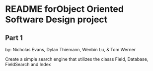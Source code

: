 README forObject Oriented Software Design project
===================

Part 1 
-------
by: Nicholas Evans, Dylan Thiemann, Wenbin Lu, & Tom Werner<br>

Create a simple search engine that utilizes the classs Field, Database, FieldSearch and Index

